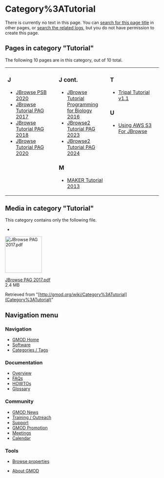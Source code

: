 



<span id="top"></span>




# <span dir="auto">Category%3ATutorial</span>











There is currently no text in this page. You can [search for this page
title](Special%3ASearch/Tutorial "Special%3ASearch/Tutorial") in other
pages, or <span class="plainlinks"><a
href="http://gmod.org/mediawiki/index.php?title=Special:Log&amp;page=Category%3ATutorial"
class="external text" rel="nofollow">search the related logs</a></span>,
but you do not have permission to create this page.




## Pages in category "Tutorial"

The following 10 pages are in this category, out of 10 total.



<table style="width: 100%;">
<colgroup>
<col style="width: 33%" />
<col style="width: 33%" />
<col style="width: 33%" />
</colgroup>
<tbody>
<tr class="odd" style="vertical-align: top;">
<td style="width: 33.3%"><h3 id="j">J</h3>
<ul>
<li><a href="JBrowse_PSB_2020" title="JBrowse PSB 2020">JBrowse PSB
2020</a></li>
<li><a href="JBrowse_Tutorial_PAG_2017"
title="JBrowse Tutorial PAG 2017">JBrowse Tutorial PAG 2017</a></li>
<li><a href="JBrowse_Tutorial_PAG_2018"
title="JBrowse Tutorial PAG 2018">JBrowse Tutorial PAG 2018</a></li>
<li><a href="JBrowse_Tutorial_PAG_2020"
title="JBrowse Tutorial PAG 2020">JBrowse Tutorial PAG 2020</a></li>
</ul></td>
<td style="width: 33.3%"><h3 id="j-cont.">J cont.</h3>
<ul>
<li><a href="JBrowse_Tutorial_Programming_for_Biology_2016"
title="JBrowse Tutorial Programming for Biology 2016">JBrowse Tutorial
Programming for Biology 2016</a></li>
<li><a href="JBrowse2_Tutorial_PAG_2023"
title="JBrowse2 Tutorial PAG 2023">JBrowse2 Tutorial PAG 2023</a></li>
<li><a href="JBrowse2_Tutorial_PAG_2024"
title="JBrowse2 Tutorial PAG 2024">JBrowse2 Tutorial PAG 2024</a></li>
</ul>
<h3 id="m">M</h3>
<ul>
<li><a href="MAKER_Tutorial_2013" title="MAKER Tutorial 2013">MAKER
Tutorial 2013</a></li>
</ul></td>
<td style="width: 33.3%"><h3 id="t">T</h3>
<ul>
<li><a href="Tripal_Tutorial_v1.1" title="Tripal Tutorial v1.1">Tripal
Tutorial v1.1</a></li>
</ul>
<h3 id="u">U</h3>
<ul>
<li><a href="Using_AWS_S3_For_JBrowse"
title="Using AWS S3 For JBrowse">Using AWS S3 For JBrowse</a></li>
</ul></td>
</tr>
</tbody>
</table>




## Media in category "Tutorial"

This category contains only the following file.

- 

  

  

  <a href="File:JBrowse_PAG_2017.pdf" class="image"><img
  src="../mediawiki/skins/common/images/icons/fileicon-pdf.png"
  width="120" height="120" alt="JBrowse PAG 2017.pdf" /></a>

  

  

  

  [JBrowse PAG
  2017.pdf](File:JBrowse_PAG_2017.pdf "File:JBrowse PAG 2017.pdf")  
  2.4 MB  

  

  



Retrieved from
"[http://gmod.org/wiki/Category%3ATutorial](Category%3ATutorial)"





## Navigation menu









### Navigation



- <span id="n-GMOD-Home">[GMOD Home](Main_Page)</span>
- <span id="n-Software">[Software](GMOD_Components)</span>
- <span id="n-Categories-.2F-Tags">[Categories /
  Tags](Categories)</span>




### Documentation



- <span id="n-Overview">[Overview](Overview)</span>
- <span id="n-FAQs">[FAQs](Category%3AFAQ)</span>
- <span id="n-HOWTOs">[HOWTOs](Category%3AHOWTO)</span>
- <span id="n-Glossary">[Glossary](Glossary)</span>




### Community



- <span id="n-GMOD-News">[GMOD News](GMOD_News)</span>
- <span id="n-Training-.2F-Outreach">[Training /
  Outreach](Training_and_Outreach)</span>
- <span id="n-Support">[Support](Support)</span>
- <span id="n-GMOD-Promotion">[GMOD Promotion](GMOD_Promotion)</span>
- <span id="n-Meetings">[Meetings](Meetings)</span>
- <span id="n-Calendar">[Calendar](Calendar)</span>




### Tools

- <span id="t-smwbrowselink"><a href="Special%3ABrowse/Category%3ATutorial" rel="smw-browse">Browse
  properties</a></span>



- <span id="footer-places-about">[About
  GMOD](GMOD%3AAbout "GMOD%3AAbout")</span>

<!-- -->




